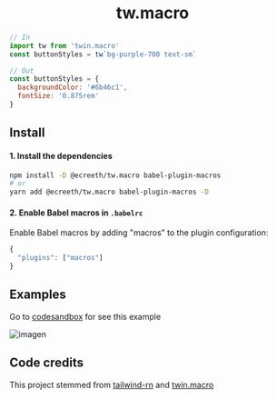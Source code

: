 <p align="center">
  <h1 align="center">tw.macro</h1>
</p>
<!-- <p align="center" style="font-size: 1.3rem;">Use Tailwind in React Native<br /></p> -->

```js
// In
import tw from 'twin.macro'
const buttonStyles = tw`bg-purple-700 text-sm`

// Out
const buttonStyles = {
  backgroundColor: '#6b46c1',
  fontSize: '0.875rem'
}
```

## Install

#### 1. Install the dependencies

```bash
npm install -D @ecreeth/tw.macro babel-plugin-macros
# or
yarn add @ecreeth/tw.macro babel-plugin-macros -D
```

#### 2. Enable Babel macros in `.babelrc`

Enable Babel macros by adding "macros" to the plugin configuration:

```js
{
  "plugins": ["macros"]
}
```

## Examples
Go to [codesandbox](https://codesandbox.io/s/cool-brattain-beb8r) for see this example

![imagen](https://user-images.githubusercontent.com/20761166/76672256-b9bb6f80-6571-11ea-8dbf-59714c742c2a.png)

## Code credits

This project stemmed from [tailwind-rn](https://github.com/vadimdemedes/tailwind-rn) and [twin.macro](https://github.com/ben-rogerson/twin.macro)
